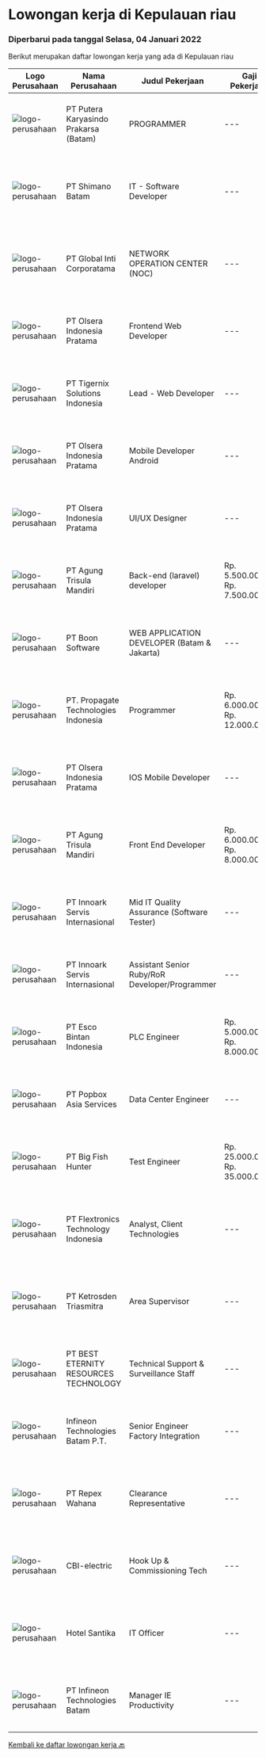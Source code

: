 
  # Lowongan kerja di Kepulauan riau

  ### Diperbarui pada tanggal Selasa, 04 Januari 2022

  Berikut merupakan daftar lowongan kerja yang ada di Kepulauan riau

  |Logo Perusahaan | Nama Perusahaan | Judul Pekerjaan | Gaji Pekerjaan | Lokasi | Deskripsi | Tanggal diunggah | Pranala |
  | -------------- | --------------- | --------------- | --------- | --------- | -------------- | ------- | ----------- |
  |![logo-perusahaan](https://image-service-cdn.seek.com.au/e11dfcb20de27928c0b5885145040da0e1be4ebb/ee4dce1061f3f616224767ad58cb2fc751b8d2dc)|PT Putera Karyasindo Prakarsa (Batam)|PROGRAMMER|---|Batam|Responsibilities : Develop, maintain and support web application existing &amp; new project Create a web application that is controlled by the...|Senin, 03 Januari 2022|https://www.jobstreet.co.id/id/job/programmer-3739189?token=0~50a7c9db-b408-450d-ac7b-4f81b5215347&sectionRank=1&jobId=jobstreet-id-job-3739189|
|![logo-perusahaan](https://image-service-cdn.seek.com.au/6aec31a5af5a52b0e326ea3affb5eee4bf6d6e57/ee4dce1061f3f616224767ad58cb2fc751b8d2dc)|PT Shimano Batam|IT - Software Developer|---|Batam|Perform software development, implementation, system integration and commissioning of advanced manufacturing execution system (MES). Produce...|Kamis, 30 Desember 2021|https://www.jobstreet.co.id/id/job/it-software-developer-3728799?token=0~50a7c9db-b408-450d-ac7b-4f81b5215347&sectionRank=2&jobId=jobstreet-id-job-3728799|
|![logo-perusahaan](https://image-service-cdn.seek.com.au/3c4d4663233573dadfd47054904af30a6a87e617/ee4dce1061f3f616224767ad58cb2fc751b8d2dc)|PT Global Inti Corporatama|NETWORK OPERATION CENTER (NOC)|---|Jakarta Raya|Responsibilities:Understand and understand well (setup, maintenance and troubleshoot): OpenSource RedHat, CentOS, Ubuntu MRTG Server CACTI under Linux...|Senin, 03 Januari 2022|https://www.jobstreet.co.id/id/job/network-operation-center-noc-3739988?token=0~50a7c9db-b408-450d-ac7b-4f81b5215347&sectionRank=3&jobId=jobstreet-id-job-3739988|
|![logo-perusahaan](https://image-service-cdn.seek.com.au/90e9bb2e5bcac40b68d491aafb34203d371349a1/ee4dce1061f3f616224767ad58cb2fc751b8d2dc)|PT Olsera Indonesia Pratama|Frontend Web Developer|---|Jakarta Raya|Responsibilities: Development in an AGILE environment Create good product with accessibility and security compliance Create good product with...|Kamis, 30 Desember 2021|https://www.jobstreet.co.id/id/job/frontend-web-developer-3721744?token=0~50a7c9db-b408-450d-ac7b-4f81b5215347&sectionRank=4&jobId=jobstreet-id-job-3721744|
|![logo-perusahaan](https://image-service-cdn.seek.com.au/a253b944e224371bb7d0b7e07b8b325b62188696/ee4dce1061f3f616224767ad58cb2fc751b8d2dc)|PT Tigernix Solutions Indonesia|Lead - Web Developer|---|Kepulauan Riau|Skills &amp; Qualifications Must bring 1 web project that has been made to be demonstrated during the interview. At least 1+ years of hands-on...|Kamis, 30 Desember 2021|https://www.jobstreet.co.id/id/job/lead-web-developer-3722462?token=0~50a7c9db-b408-450d-ac7b-4f81b5215347&sectionRank=5&jobId=jobstreet-id-job-3722462|
|![logo-perusahaan](https://image-service-cdn.seek.com.au/90e9bb2e5bcac40b68d491aafb34203d371349a1/ee4dce1061f3f616224767ad58cb2fc751b8d2dc)|PT Olsera Indonesia Pratama|Mobile Developer Android|---|Jakarta Raya|Responsibilities: Development in an AGILE environment Create good product with accessibility and security compliance Create good product with...|Jumat, 31 Desember 2021|https://www.jobstreet.co.id/id/job/mobile-developer-android-3738200?token=0~50a7c9db-b408-450d-ac7b-4f81b5215347&sectionRank=6&jobId=jobstreet-id-job-3738200|
|![logo-perusahaan](https://image-service-cdn.seek.com.au/90e9bb2e5bcac40b68d491aafb34203d371349a1/ee4dce1061f3f616224767ad58cb2fc751b8d2dc)|PT Olsera Indonesia Pratama|UI/UX Designer|---|Jakarta Raya|JOB DESCRIPTION We are looking for a UI/UX Designer to turn our ideas into business goals. The incumbent is instrumental to address our customers’...|Jumat, 31 Desember 2021|https://www.jobstreet.co.id/id/job/ui-ux-designer-3738246?token=0~50a7c9db-b408-450d-ac7b-4f81b5215347&sectionRank=7&jobId=jobstreet-id-job-3738246|
|![logo-perusahaan](https://image-service-cdn.seek.com.au/6306e67940498d3926db1dc3b6d5982a669ee958/ee4dce1061f3f616224767ad58cb2fc751b8d2dc)|PT Agung Trisula Mandiri|Back-end (laravel) developer|Rp. 5.500.000-Rp. 7.500.000|Batam|Responsibilities: Participate in the entire application lifecycle, focusing on coding and debugging. Write clean code to develop functional web...|Senin, 27 Desember 2021|https://www.jobstreet.co.id/id/job/back-end-laravel-developer-3733281?token=0~50a7c9db-b408-450d-ac7b-4f81b5215347&sectionRank=8&jobId=jobstreet-id-job-3733281|
|![logo-perusahaan](https://image-service-cdn.seek.com.au/764f0e7fec95113c5d74c92819fbface2d5b2776/ee4dce1061f3f616224767ad58cb2fc751b8d2dc)|PT Boon Software|WEB APPLICATION DEVELOPER (Batam & Jakarta)|---|Jakarta Barat|Requirements: Good spoken and written English. Excellent health, Self-confidence, strong communication skills, and commitment. Passionate about new...|Kamis, 23 Desember 2021|https://www.jobstreet.co.id/id/job/web-application-developer-batam-jakarta-3714552?token=0~50a7c9db-b408-450d-ac7b-4f81b5215347&sectionRank=9&jobId=jobstreet-id-job-3714552|
|![logo-perusahaan](https://us.123rf.com/450wm/pavelstasevich/pavelstasevich1811/pavelstasevich181101027/112815900-stock-vector-no-image-available-icon-flat-vector.jpg?ver=6)|PT. Propagate Technologies Indonesia|Programmer|Rp. 6.000.000-Rp. 12.000.000|Batam|— Candidate must possess at least Diploma or Bachelor's Degree in Computer Science/Information Technology or equivalent.— At least 1 year of working...|Rabu, 22 Desember 2021|https://www.jobstreet.co.id/id/job/programmer-3713497?token=0~50a7c9db-b408-450d-ac7b-4f81b5215347&sectionRank=10&jobId=jobstreet-id-job-3713497|
|![logo-perusahaan](https://image-service-cdn.seek.com.au/90e9bb2e5bcac40b68d491aafb34203d371349a1/ee4dce1061f3f616224767ad58cb2fc751b8d2dc)|PT Olsera Indonesia Pratama|IOS Mobile Developer|---|Jakarta Raya|Responsibilities: Development in an AGILE environment Build reusable codes and libraries Create good product with accessibility and security...|Sabtu, 25 Desember 2021|https://www.jobstreet.co.id/id/job/ios-mobile-developer-3718172?token=0~50a7c9db-b408-450d-ac7b-4f81b5215347&sectionRank=11&jobId=jobstreet-id-job-3718172|
|![logo-perusahaan](https://image-service-cdn.seek.com.au/6306e67940498d3926db1dc3b6d5982a669ee958/ee4dce1061f3f616224767ad58cb2fc751b8d2dc)|PT Agung Trisula Mandiri|Front End Developer|Rp. 6.000.000-Rp. 8.000.000|Batam|PT Agung Trisula mandiri is software development company with a headquarter in Batam, Indonesia. We offers a wide range of services: Web development,...|Selasa, 21 Desember 2021|https://www.jobstreet.co.id/id/job/front-end-developer-3727645?token=0~50a7c9db-b408-450d-ac7b-4f81b5215347&sectionRank=12&jobId=jobstreet-id-job-3727645|
|![logo-perusahaan](https://image-service-cdn.seek.com.au/03d5b2909306d41d8d881d2ac7cfb4a0d8a47045/ee4dce1061f3f616224767ad58cb2fc751b8d2dc)|PT Innoark Servis Internasional|Mid IT Quality Assurance (Software Tester)|---|Batam|Execute all testing tasks based on the test scenarios. Build test scenarios based on the business requirements. Build test cases for the agreed test...|Selasa, 21 Desember 2021|https://www.jobstreet.co.id/id/job/mid-it-quality-assurance-software-tester-3712221?token=0~50a7c9db-b408-450d-ac7b-4f81b5215347&sectionRank=13&jobId=jobstreet-id-job-3712221|
|![logo-perusahaan](https://image-service-cdn.seek.com.au/03d5b2909306d41d8d881d2ac7cfb4a0d8a47045/ee4dce1061f3f616224767ad58cb2fc751b8d2dc)|PT Innoark Servis Internasional|Assistant Senior Ruby/RoR Developer/Programmer|---|Batam|Responsibilities: Working on project-based requirements Providing solution for issues Providing idea to maintain and improve current working system Be...|Selasa, 21 Desember 2021|https://www.jobstreet.co.id/id/job/assistant-senior-ruby-ror-developer-programmer-3712189?token=0~50a7c9db-b408-450d-ac7b-4f81b5215347&sectionRank=14&jobId=jobstreet-id-job-3712189|
|![logo-perusahaan](https://image-service-cdn.seek.com.au/d7d3be70a701514214ce2eb78cd153e22cc97501/ee4dce1061f3f616224767ad58cb2fc751b8d2dc)|PT Esco Bintan Indonesia|PLC Engineer|Rp. 5.000.000-Rp. 8.000.000|Bintan|Dear Applicants,Perusahaan kami tidak pernah memungut modus keuntungan apapun dalam proses rekrutmen, mohon abaikan jika ada pihak yang tidak...|Senin, 20 Desember 2021|https://www.jobstreet.co.id/id/job/plc-engineer-3726993?token=0~50a7c9db-b408-450d-ac7b-4f81b5215347&sectionRank=15&jobId=jobstreet-id-job-3726993|
|![logo-perusahaan](https://image-service-cdn.seek.com.au/0fd896a4bebd8425602f399c22a341859f5eb99a/ee4dce1061f3f616224767ad58cb2fc751b8d2dc)|PT Popbox Asia Services|Data Center Engineer|---|Batam|We're looking for best candidate for :*DATA CENTRE ENGINEER*Location : BatamResponsibilities : Standby on site (shifting) for maintain and monitor all...|Rabu, 15 Desember 2021|https://www.jobstreet.co.id/id/job/data-center-engineer-3722145?token=0~50a7c9db-b408-450d-ac7b-4f81b5215347&sectionRank=16&jobId=jobstreet-id-job-3722145|
|![logo-perusahaan](https://image-service-cdn.seek.com.au/00142c1e1fac35871ac248896b29bc27b2a44b4a/ee4dce1061f3f616224767ad58cb2fc751b8d2dc)|PT Big Fish Hunter|Test Engineer|Rp. 25.000.000-Rp. 35.000.000|Batam|Company profileOur client is a France based company that produces IT hardware. They have 3 subcontractors located in Batam Area.Role and...|Rabu, 15 Desember 2021|https://www.jobstreet.co.id/id/job/test-engineer-3722435?token=0~50a7c9db-b408-450d-ac7b-4f81b5215347&sectionRank=17&jobId=jobstreet-id-job-3722435|
|![logo-perusahaan](https://image-service-cdn.seek.com.au/a2d2e4f9664dcaaa1f379292808cfa099f9db547/ee4dce1061f3f616224767ad58cb2fc751b8d2dc)|PT Flextronics Technology Indonesia|Analyst, Client Technologies|---|Batam|The Client Technologies Analyst  will be based in Batam, Indonesia. What a typical day looks like: Determinate required improvements on the systems...|Selasa, 14 Desember 2021|https://www.jobstreet.co.id/id/job/analyst-client-technologies-3720914?token=0~50a7c9db-b408-450d-ac7b-4f81b5215347&sectionRank=18&jobId=jobstreet-id-job-3720914|
|![logo-perusahaan](https://image-service-cdn.seek.com.au/c6ffa5edc62c5e84c146cb3d55132fad595f8cd0/ee4dce1061f3f616224767ad58cb2fc751b8d2dc)|PT Ketrosden Triasmitra|Area Supervisor|---|Bengkulu|Bekerja sama dengan manajemen dan institusi lainnya (projek pemerintah dan pihak ketiga lainnya) Memfasilitasi technical support untuk keseluruhan tim...|Kamis, 09 Desember 2021|https://www.jobstreet.co.id/id/job/area-supervisor-3716881?token=0~50a7c9db-b408-450d-ac7b-4f81b5215347&sectionRank=19&jobId=jobstreet-id-job-3716881|
|![logo-perusahaan](https://image-service-cdn.seek.com.au/b45312957d23b9f99f1f1652db79777d69a2e634/ee4dce1061f3f616224767ad58cb2fc751b8d2dc)|PT BEST ETERNITY RESOURCES TECHNOLOGY|Technical Support & Surveillance Staff|---|Batam|Requirement :  Monitor and respond quickly to incoming requests relate to IT issues. Responsible for PC’s, Printers, and related equipment (monitor,...|Senin, 06 Desember 2021|https://www.jobstreet.co.id/id/job/technical-support-surveillance-staff-3711360?token=0~50a7c9db-b408-450d-ac7b-4f81b5215347&sectionRank=20&jobId=jobstreet-id-job-3711360|
|![logo-perusahaan](https://image-service-cdn.seek.com.au/826dac9b4a28655c2e0b43abeb64a0726cc8961c/ee4dce1061f3f616224767ad58cb2fc751b8d2dc)|Infineon Technologies Batam P.T.|Senior Engineer Factory Integration|---|Batam|Part of your life. Part of tomorrow.We make life easier, safer and greener - with technology that achieves more, consumes less and is accessible to...|Senin, 06 Desember 2021|https://www.jobstreet.co.id/id/job/senior-engineer-factory-integration-9068795/origin/sg?token=0~50a7c9db-b408-450d-ac7b-4f81b5215347&sectionRank=21&jobId=jobstreet-sg-job-9068795|
|![logo-perusahaan](https://image-service-cdn.seek.com.au/0515a71ff559cec1568062a5d87e46268983feb8/ee4dce1061f3f616224767ad58cb2fc751b8d2dc)|PT Repex Wahana|Clearance Representative|---|Batam|Company: FedEx Express APACJob Title: Clearance RepresentativeJob Requisition Number: RC458189Locations:BATAM, Riau IndonesiaJob Category:...|Senin, 03 Januari 2022|https://www.jobstreet.co.id/id/job/clearance-representative-1030031241?token=0~50a7c9db-b408-450d-ac7b-4f81b5215347&sectionRank=22&jobId=jobstreet-id-job-1030031241|
|![logo-perusahaan](https://us.123rf.com/450wm/pavelstasevich/pavelstasevich1811/pavelstasevich181101027/112815900-stock-vector-no-image-available-icon-flat-vector.jpg?ver=6)|CBI-electric|Hook Up & Commissioning Tech|---|Batam|Job Overview: Over-all responsibility is project execution hands on Electrical - Commissioning test procedures activities.Key Tasks and...|Senin, 03 Januari 2022|https://www.jobstreet.co.id/id/job/hook-up-commissioning-tech-1029831757?token=0~50a7c9db-b408-450d-ac7b-4f81b5215347&sectionRank=23&jobId=jobstreet-id-job-1029831757|
|![logo-perusahaan](https://image-service-cdn.seek.com.au/e85c0d29621d01631d2a9d67a4404c408ea508db/ee4dce1061f3f616224767ad58cb2fc751b8d2dc)|Hotel Santika|IT Officer|---|Batam|Min Diploma or Bachelor Degree of Information TechnologyMin 1 year Experiences of IThave knowledge of Operating System, Hardware Computer, Networking...|Rabu, 22 Desember 2021|https://www.jobstreet.co.id/id/job/it-officer-1030000990?token=0~50a7c9db-b408-450d-ac7b-4f81b5215347&sectionRank=24&jobId=jobstreet-id-job-1030000990|
|![logo-perusahaan](https://us.123rf.com/450wm/pavelstasevich/pavelstasevich1811/pavelstasevich181101027/112815900-stock-vector-no-image-available-icon-flat-vector.jpg?ver=6)|PT Infineon Technologies Batam|Manager IE Productivity|---|Batam|At a glanceBe the key enabler of the respective BE Segment/Site to achieve Operational Excellence. Drive the implementation of the Automation roadmap...|Sabtu, 18 Desember 2021|https://www.jobstreet.co.id/id/job/manager-ie-productivity-1029962144?token=0~50a7c9db-b408-450d-ac7b-4f81b5215347&sectionRank=25&jobId=jobstreet-id-job-1029962144|


  [Kembali ke daftar lowongan kerja 🔙](../README.md#daftar-lowongan-kerja)
  